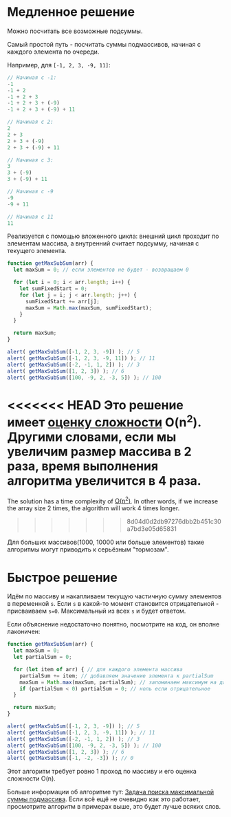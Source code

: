 # Медленное решение

Можно посчитать все возможные подсуммы.

Самый простой путь - посчитать суммы подмассивов, начиная с каждого элемента по очереди.

Например, для `[-1, 2, 3, -9, 11]`:

```js no-beautify
// Начиная с -1:
-1
-1 + 2
-1 + 2 + 3
-1 + 2 + 3 + (-9)
-1 + 2 + 3 + (-9) + 11

// Начиная с 2:
2
2 + 3
2 + 3 + (-9)
2 + 3 + (-9) + 11

// Начиная с 3:
3
3 + (-9)
3 + (-9) + 11

// Начиная с -9
-9
-9 + 11

// Начиная с 11
11
``` 

Реализуется с помощью вложенного цикла: внешний цикл проходит по элементам массива, а внутренний считает подсумму, начиная с текущего элемента.

```js run
function getMaxSubSum(arr) {
  let maxSum = 0; // если элементов не будет - возвращаем 0

  for (let i = 0; i < arr.length; i++) {
    let sumFixedStart = 0;
    for (let j = i; j < arr.length; j++) {
      sumFixedStart += arr[j];
      maxSum = Math.max(maxSum, sumFixedStart);
    }
  }

  return maxSum;
}

alert( getMaxSubSum([-1, 2, 3, -9]) ); // 5
alert( getMaxSubSum([-1, 2, 3, -9, 11]) ); // 11
alert( getMaxSubSum([-2, -1, 1, 2]) ); // 3
alert( getMaxSubSum([1, 2, 3]) ); // 6
alert( getMaxSubSum([100, -9, 2, -3, 5]) ); // 100
```

<<<<<<< HEAD
Это решение имеет [оценку сложности](https://ru.wikipedia.org/wiki/«O»_большое_и_«o»_малое) O(n<sup>2</sup>). Другими словами, если мы увеличим размер массива в 2 раза, время выполнения алгоритма увеличится в 4 раза.
=======
The solution has a time complexity of [O(n<sup>2</sup>)](https://en.wikipedia.org/wiki/Big_O_notation). In other words, if we increase the array size 2 times, the algorithm will work 4 times longer.
>>>>>>> 8d04d0d2db97276dbb2b451c30a7bd3e05d65831

Для больших массивов(1000, 10000 или больше элементов) такие алгоритмы могут приводить к серьёзным "тормозам".

# Быстрое решение

Идём по массиву и накапливаем текущую частичную сумму элементов в переменной `s`. Если `s` в какой-то момент становится отрицательной  - присваиваем `s=0`. Максимальный из всех `s` и будет ответом. 

Если объяснение недостаточно понятно, посмотрите на код, он вполне лаконичен:

```js run demo
function getMaxSubSum(arr) {
  let maxSum = 0;
  let partialSum = 0;

  for (let item of arr) { // для каждого элемента массива
    partialSum += item; // добавляем значение элемента к partialSum
    maxSum = Math.max(maxSum, partialSum); // запоминаем максимум на данный момент
    if (partialSum < 0) partialSum = 0; // ноль если отрицательное
  }

  return maxSum;
}

alert( getMaxSubSum([-1, 2, 3, -9]) ); // 5
alert( getMaxSubSum([-1, 2, 3, -9, 11]) ); // 11
alert( getMaxSubSum([-2, -1, 1, 2]) ); // 3
alert( getMaxSubSum([100, -9, 2, -3, 5]) ); // 100
alert( getMaxSubSum([1, 2, 3]) ); // 6
alert( getMaxSubSum([-1, -2, -3]) ); // 0
```

Этот алгоритм требует ровно 1 проход по массиву и его оценка сложности O(n).

Больше информации об алгоритме тут: [Задача поиска максимальной суммы подмассива](http://en.wikipedia.org/wiki/Maximum_subarray_problem). Если всё ещё не очевидно как это работает, просмотрите алгоритм в примерах выше, это будет лучше всяких слов.
